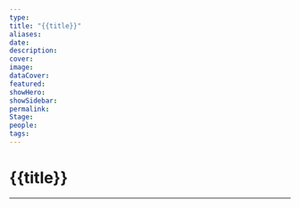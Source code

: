 ```yaml
---
type:
title: "{{title}}"
aliases:
date:
description:
cover:
image:
dataCover:
featured:
showHero:
showSidebar:
permalink:
Stage:
people:
tags:
---
```

# {{title}}
---
